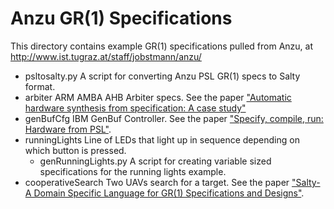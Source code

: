 # Anzu GR(1) Specifications

This directory contains example GR(1) specifications pulled from Anzu,
at http://www.ist.tugraz.at/staff/jobstmann/anzu/

- psltosalty.py
   A script for converting Anzu PSL GR(1) specs to Salty format.
- arbiter
   ARM AMBA AHB Arbiter specs.
   See the paper ["Automatic hardware synthesis from specification: A case   study"](http://www.ist.tugraz.at/staff/jobstmann/anzu/DAC07amba.pdf)
- genBufCfg
   IBM GenBuf Controller. 
   See the paper ["Specify, compile, run: Hardware from PSL"](http://www.ist.tugraz.at/staff/jobstmann/anzu/cocv.pdf).
- runningLights
  Line of LEDs that light up in sequence depending on which button is pressed.
  - genRunningLights.py
    A script for creating variable sized specifications for the running lights example.
- cooperativeSearch
  Two UAVs search for a target. 
  See the paper ["Salty-A Domain Specific Language for GR(1) Specifications and Designs"](https://ieeexplore.ieee.org/document/8793722).
